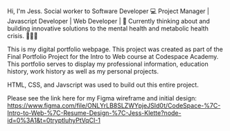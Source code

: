 Hi, I'm Jess. Social worker to Software Developer 💻 Project Manager | Javascript Developer | Web Developer | 🥗 Currently thinking about and building innovative solutions to the mental health and metabolic health crisis. 🏋🏼‍♀️

This is my digital portfolio webpage. This project was created as part of the Final Portfolio Project for the Intro to Web course at Codespace Academy. This portfolio serves to display my professional information, education history, work history as well as my personal projects.

HTML, CSS, and Javscript was used to build out this entire project.

Please see the link here for my Figma wireframe and initial design: https://www.figma.com/file/ONLYrLB8SLZWYpjeJSId0t/CodeSpace-%7C-Intro-to-Web-%7C-Resume-Design-%7C-Jess-Klette?node-id=0%3A1&t=0tryptluhyPtVqCI-1
